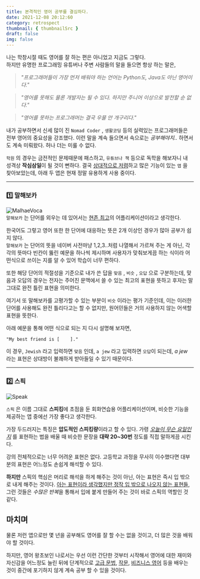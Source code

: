 ```yaml
---
title: 본격적인 영어 공부를 결심하다.
date: 2021-12-08 20:12:60
category: retrospect
thumbnail: { thumbnailSrc }
draft: false
img: false
---
```


나는 학창시절 때도 영어를 잘 하는 편은 아니었고 지금도 그렇다.  
하지만 유명한 프로그래밍 유튜버나 주변 사람들의 말을 들으면 항상 하는 말은,

> _"프로그래머들이 가장 먼저 배워야 하는 언어는 Python도, Java도 아닌 영어이다."_

> _"영어를 못해도 물론 개발자는 될 수 있다. 하지만 주니어 이상으로 발전할 순 없다."_

> _"영어를 못하는 프로그래머는 결국 우물 안 개구리다."_

내가 공부하면서 신세 많이 진 `Nomad Coder` , `생활코딩` 등의 실력있는 프로그래머들은 전부 영어의 중요성을 강조했다. 이런 말을 계속 들으면서 속으로는 _공부해야지.._ 하면서도 계속 미뤄왔다. 허나 더는 미룰 수 없다.

`학원` 의 경우는 금전적인 문제때문에 패스하고, `유튜브나 책` 등으로 독학을 해보자니 내 성격상 **작심삼일**이 될 것이 뻔하다. 결국 <u>상대적으로 저렴</u>하고 많은 기능이 있는 `앱` 을 찾아보았는데, 아래 두 앱은 현재 정말 유용하게 사용 중이다.

---

### 1️⃣ 말해보카

![MalhaeVoca](./img/malhaevoca.png)  
`말해보카` 는 단어를 외우는 데 있어서는 <u>현존 최고</u>의 어플리케이션이라고 생각한다.

한국어도 그렇고 영어 또한 한 단어에 대응하는 뜻은 2개 이상인 경우가 많아 공부가 쉽지 않다.  
`말해보카` 는 단어의 뜻을 네이버 사전마냥 1,2,3..처럼 나열해서 가르쳐 주는 게 아닌, 각각의 뜻마다 빈칸이 뚫린 예문을 하나씩 제시하며 사용자가 맞춰보게끔 하는 식이라 어떤식으로 쓰이는 지를 알 수 있어 학습이 너무 편하다.

또한 해당 단어의 적절성을 기준으로 내가 쓴 답을 `맞음` , `비슷` , `오답` 으로 구분하는데, 맞음과 오답의 경우는 전자는 주어진 문맥에서 쓸 수 있는 최고의 표현을 뜻하고 후자는 말 그대로 완전 틀린 표현을 의미한다.

여기서 또 말해보카를 고평가할 수 있는 부분이 `비슷` 이라는 평가 기준인데, 이는 이러한 단어를 사용해도 완전 틀리다고는 할 수 없지만, 원어민들은 거의 사용하지 않는 어색할 표현을 뜻한다.

아래 예문을 통해 어떤 식으로 되는 지 다시 설명해 보자면,

```
"My best friend is [    ]."
```

이 경우, `Jewish` 라고 입력하면 `맞음` 인데, `a jew` 라고 입력하면 `오답`이 되는데, _a jew_ 라는 표현은 상대방이 불쾌하게 받아들일 수 있기 때문이다.

---

### 2️⃣ 스픽

![Speak](./img/speak.jpeg)

`스픽` 은 이름 그대로 **스피킹**에 초점을 둔 회화연습용 어플리케이션이며, 비슷한 기능을 제공하는 앱 중에선 가장 좋다고 생각한다.

가장 두드러지는 특징은 **압도적인 스피킹량**이라고 할 수 있다. 가령 _<u>오늘이 무슨 요일인지</u>_ 를 표현하는 법을 배울 때 비슷한 문장을 **대략 20~30번** 정도를 직접 말하게끔 시킨다.

<!-- 한국식 영어 교육을 꾸준히 받아온 나로서는 독해를 할 때는 분명 아는 표현이 많지만 정작 그 표현을 사용하려면 잘 나오지 않는 경우가 태반이다. -->

강의 전체적으로는 너무 어려운 표현은 없다. 고등학교 과정을 무사히 이수했다면 대부분의 표현은 어느정도 손쉽게 해석할 수 있다.

**하지만** 스픽의 핵심은 머리로 해석을 하게 해주는 것이 아닌, 아는 표현은 즉시 입 밖으로 내게 해주는 것이다. <u>아는 표현이라 생각했지만 정작 입 밖으로 나오지 않는 표현들</u>, 그런 것들은 *수많은 반복*을 통해서 입에 붙게 만들어 주는 것이 바로 스픽의 역할인 것 같다.

## 마치며

물론 저런 앱으로만 몇 년을 공부해도 영어를 잘 할 수는 없을 것이고, 더 많은 것을 배워야 할 것이다.

하지만, 영어 왕초보인 나로서는 우선 이런 간단한 것부터 시작해서 영어에 대한 재미와 자신감을 어느정도 늘린 뒤에 단계적으로 <u>고급 문법</u>, <u>작문</u>, <u>비즈니스 영어</u> 등을 배우는 것이 중간에 포기하지 않게 계속 공부 할 수 있을 것이다.

